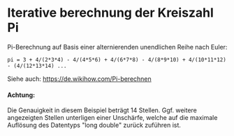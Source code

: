 # Iterative berechnung der Kreiszahl Pi
Pi-Berechnung auf Basis einer alternierenden unendlichen Reihe nach Euler:

`pi = 3 + 4/(2*3*4) - 4/(4*5*6) + 4/(6*7*8) - 4/(8*9*10) + 4/(10*11*12) - (4/(12*13*14) ... `

Siehe auch: https://de.wikihow.com/Pi-berechnen

#### Achtung:
Die Genauigkeit in diesem Beispiel beträgt 14 Stellen. Ggf. weitere angezeigten Stellen unterligen einer Unschärfe, welche auf die maximale Auflösung des Datentyps "long double" zurück zuführen ist.

